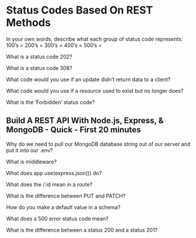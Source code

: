 # Status Codes Based On REST Methods

In your own words, describe what each group of status code represents:
100’s =
200’s =
300’s =
400’s =
500’s =

What is a status code 202?

What is a status code 308?

What code would you use if an update didn’t return data to a client?

What code would you use if a resource used to exist but no longer does?

What is the ‘Forbidden’ status code?

## Build A REST API With Node.js, Express, & MongoDB - Quick - First 20 minutes

Why do we need to pull our MongoDB database string out of our server and put it into our .env?

What is middleware?

What does app.use(express.json()) do?

What does the /:id mean in a route?

What is the difference between PUT and PATCH?

How do you make a default value in a schema?

What does a 500 error status code mean?

What is the difference between a status 200 and a status 201?
